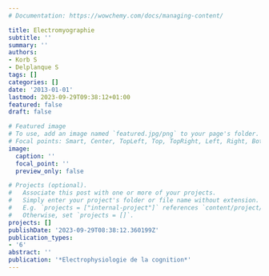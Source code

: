 ```yaml
---
# Documentation: https://wowchemy.com/docs/managing-content/

title: Electromyographie
subtitle: ''
summary: ''
authors:
- Korb S
- Delplanque S
tags: []
categories: []
date: '2013-01-01'
lastmod: 2023-09-29T09:38:12+01:00
featured: false
draft: false

# Featured image
# To use, add an image named `featured.jpg/png` to your page's folder.
# Focal points: Smart, Center, TopLeft, Top, TopRight, Left, Right, BottomLeft, Bottom, BottomRight.
image:
  caption: ''
  focal_point: ''
  preview_only: false

# Projects (optional).
#   Associate this post with one or more of your projects.
#   Simply enter your project's folder or file name without extension.
#   E.g. `projects = ["internal-project"]` references `content/project/deep-learning/index.md`.
#   Otherwise, set `projects = []`.
projects: []
publishDate: '2023-09-29T08:38:12.360199Z'
publication_types:
- '6'
abstract: ''
publication: '*Electrophysiologie de la cognition*'
---
```

